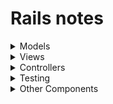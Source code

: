 # Rails notes


<details><summary>Models</summary>
 
  ## [How to not get into trouble with Active Record](https://blog.rubyhero.dev/good-practices-with-active-record)
 
  ## [Active Record Basics](https://guides.rubyonrails.org/active_record_basics.html)

  - Active Record is the `M` in `MVC` which is the layer of the system responsible for representing business data and logic.
  - `ORM` is a technique that connects the rich objects of an application to tables in a relational database management system.
  - `Convention over Configuration`. If you follow the conventions adopted by Rails, you'll need to write very little configuration when creating Active Record models.
  - Rails will pluralize your class names to find the respective database table (`Book to books`).
  - When using class names composed of two or more words, the model class name should follow the CamelCase form.
  - By default, Active Record will use an integer column named id as the table's primary key.
  - The Foreign keys should be named following the pattern `singularized_table_name_id`.
  - There are some optional column names that will add additional features to Active Record instances, like `created_at` or `updated_at`.
  - To create Active Record models, subclass the `ApplicationRecord`.
  - `ApplicationRecord` inherits from `ActiveRecord::Base`.
    - You can use the `ActiveRecord::Base.table_name=` method to specify the table name that should be used.
    - To override the column that should be used as the table's primary key using the `ActiveRecord::Base.primary_key=`.
  - Active Record automatically creates methods to allow an application to read and manipulate data stored within its tables.
    - The `new` method will return a new object while `create` will return the object and save it to the database.
    - A call to `.save` will commit the record to the database.
    - Active Record provides a rich API for accessing data within a database like `all`, `first`, `last`, `where`, `order` or `find_by`.
    - The `update` method will update an existing object.
    - An Active Record object can be destroyed which removes it from the database with `.destroy`.
  - Active Record allows you to validate the state of a model before it gets written into the database.
  - Methods like `save` and `update` return false when validation fails and they don't actually perform any operations on the database.
  - `save!` and `update!` raise the exception `ActiveRecord::RecordInvalid` if validation fails.
  - The `validates :prop, presence: true` allow us to be more restricted about our properties.

  ## [Active Record Migrations](https://guides.rubyonrails.org/active_record_migrations.html)

  - Active Record will also update your `db/schema.rb` file to match the up-to-date structure of your database.
  - A primary key column called `id` will also be added implicitly, as it's the default primary key for all Active Record models.
  - The timestamps macro adds two columns, `created_at` and `updated_at`.
  - Migrations are stored as files in the `db/migrate` directory.
  - Active Record provides a generators to migrate our tables:
    - Alter tables `rails generate migration AddColumnToTable/RemoveColumnFromTable column_name:type`.
    - Create tables `rails generate migration CreateTable column_name:type`
    - Add references `rails generate migration AddClassToTable class:references`.
  - Active Record support the following column types: `binary, boolean, date, datetime, decimal, 
    float, integer, primary_key, string, text, time, timestamp`.
  - Active Record provides a generators to migrate create our models:
    - The model, resource, and scaffold generators will create migrations appropriate for adding a new model.
    - `rails generate model Product name:string description:text`.
  - You can run a migration with `rails db:migrate`.
  - You can run a rollback with `rails db:rollback`.
  - You can create the database a feed it with data using `rails db:setup`.
  - You can reset the database with `rails db:reset`.
  - The Active Record way claims that intelligence belongs in your models, not in the database.
    - Validations such as `validates :foreign_key, uniqueness: true` are one way in which models can enforce data integrity. 
    - The `:dependent` option on associations allows models to automatically destroy child objects when the parent is destroyed. 

  ## [Active Record Validations](https://guides.rubyonrails.org/active_record_validations.html)

  - A validation lets us know define if our classes are not valid without a given attribute.
  - Validations are used to ensure that only valid data is saved into your database.
  - There are two kinds of Active Record objects: those that correspond to a row inside your database and those that do not.
  - Active Record uses the `new_record?` instance method to determine whether an object is already in the database or not.
  - The bang versions, like `save!`, raise an exception if the record is invalid.
  - Before saving an Active Record object, Rails runs your validations.
  - `valid?` triggers your validations and returns true if no errors were found in the object, and false otherwise.
  - Any errors found can be accessed through the `.errors` instance method.
  - Active Record offers many pre-defined validation helpers:
    - `acceptance`: This method validates that a checkbox on the user interface was checked when a form was submitted.
    - `confirmation`: This method validates that two text fields should have exactly the same content.
    - `exclusion`: This method validates that the attributes' values are not included in a given set.
    - `length`: This method validates that the length of the attributes' values.
    - `presence`: This method validates that the specified attributes are not empty.
  - These are common validation options:
    - `message`: This method specify the message that will be added to the errors collection when validation fails.
    - `on`: This method specify when the validation should happen, default on `:create` but `:update` is available.

  ## [Active Record Callbacks](https://guides.rubyonrails.org/active_record_callbacks.html)

  - Active Record provides hooks into this object life cycle so that you can control your application and its data.
  - Callbacks are methods that get called at certain moments of an object's life cycle.
  - The main callbacks are:
    - `before_validation`.
    - `before_create`.
    - `before_save`.
    - `after_commit`.
    - `after_validation`.
    - `after_create`.
    - `after_save`.
    - `after_commit`.
  - The callback accept the `:on` helper to specify the action.
  - The callback could have conditional with the `if`or `unless` helpers.
  - There are also association callbacks:
    - `before_add`
    - `after_add`
    - `before_remove`
    - `after_remove`

  ## [Active Record Associations](https://guides.rubyonrails.org/association_basics.html)

  - An association is a connection between two Active Record models.
  - The six type of associations are:
    - `belongs_to`: 
      - Sets up a connection with another model, such that each instance of the declaring model "belongs to" one instance of the other model.
      - Must use the singular term.
      - It produces a one-directional one-to-one connection.
      - To setup a bi-directional association use it in combination with a `has_one` or `has_many` on the other model.
      - Says that this model's table contains a column which represents a reference to another table.
    - `has_one`: Indicates that one other model has a reference to this model. 
    - `has_many`: 
      - Association similar to `has_one`, but indicates a one-to-many connection with another model.
      - You'll often find this association on the "other side" of a belongs_to association.
      - Says that the other class contains the foreign key.
    - `has_many :through`:
      - Association is often used to set up a many-to-many connection with another model.
      - This association can be matched with zero or more instances of another model by proceeding through a third model.
      - Says that the other class will have a foreign key that refers to instances of this class.
    - `has_one :through`:
      - Association sets up a one-to-one connection with another model.
      - This association can be matched with one instance of another model by proceeding through a third model.
    - `has_and_belongs_to_many`:
      - Association creates a direct many-to-many connection with another model, with no intervening model.
      - You should set up a `has_many :through` relationship if you need to work with the relationship model as an independent entity.
      - If you don't need to do anything with the relationship model, it may be simpler to set up a `has_and_belongs_to_many` relationship.
      - This associates two classes via an intermediate join table that includes foreign keys referring to each of the classes.
  - In designing a data model, you will sometimes find a model that should have a relation to itself.
    -  This situation can be modeled with self-joining associations using `class_name`.

  ## [Active Record Query Interface](https://guides.rubyonrails.org/active_record_querying.html)

  - Active Record will perform queries on the database for you and is compatible with most database systems.
  - Active Record provides several finder methods:
    - Retrieving a Single Object: `find`, `take`, `first`, `last`, `find_by`.
    - Retrieving Multiple Objects in Batches: `find_each`, `find_in_batches`.
    - Conditions: `where`, `where.not`, `where().or(where())`, `where().and(where())`.
    - Ordering: `order`, `order(created_at: :asc/desc)`.
    - Selecting specific fields: `select`.
    - Limit and Offset: `limit`, `offset`.
    - Groups: `group`.
    - Total grouped items: `count`.
  - Eager loading is the mechanism for loading the associated records of the objects returned by `.find` using as few queries as possible.
    - With `.includes`, Active Record ensures that all of the specified associations are loaded using the minimum possible number of queries.
  - We can define scopes which are commonly-used queries which can be referenced as method calls on the association objects or models.
  - The `find_or_create_by` method checks whether a record with the specified attributes exists. If it doesn't, then `.create` is called.
  - The `find_or_initialize_by` method will work just like `find_or_create_by` but it will call `.new` instead of `.create`.
  - The `exists?` checks for the existence of the object in the database.
  - The `average` calculates the average of a comlumn from the database.
  - The `minimum` calculates the minimum of a comlumn from the database.
  - The `maximum` calculates the maximum of a comlumn from the database.
  - The `sum` calculates the sum of a comlumn from the database.
  - In order to understand the query behind the Active Record query you can use `.explain`.

</details>

<details><summary>Views</summary>
 
 ## [Layouts and Rendering in Rails](https://guides.rubyonrails.org/layouts_and_rendering.html)
 
 - From the controller's point of view, there are three ways to create an HTTP response:
   - Call `render` to create a full response to send back to the browser.
   - Call `redirect_to` to send an HTTP redirect status code to the browser.
   - Call `head` to create a response consisting solely of HTTP headers to send back to the browser.
 
 ### render
 - By default, controllers in Rails automatically render views with names that correspond to valid routes.
 - If we do not explicitly render something at the end of a controller action, Rails will automatically look for the `action_name.html.erb` template in the controller's view path and render it.
 - To render the view that corresponds to a different template within the same controller, you can use `render` with the name of the view.
 - `render` accepts the full path (relative to `app/views`) of the template to render.
 - The `render` method can do without a view completely using the :inline option to supply ERB as part of the method call.
 - We can send plain text back to the browser by using the `:plain` option to render.
 - We can send html back to the browser by using the `:html` option to render.
 - We can send JSON back to the browser by using the `:json` option to render.
 - We can send XML back to the browser by using the `:xml` option to render.
 - We can set the status code (`status_code: 500`) or the content type (`content_type: "application/json"`) calling the render.
 
 ### redirect_to
 
 - It tells the browser to send a new request for a different URL.
 - We can use `redirect_back` to return the user to the page they just came from.
 - We can use the `:status` option in order to change the HTTP code of the response.
 
 ### Layouts
 
 - We have access to three tools for combining different bits of output:
  - Asset tags are helpers provide methods for generating HTML that link views 
    to feeds, JavaScript, stylesheets, images, videos, and audios.
  - `yield` identifies a section where content from the view should be inserted.
  - `content_for` method allows you to insert content into a named yield block in your layout.
  - Partials  are another device for breaking the rendering process into more
    manageable chunks.
    - They're named with a leading underscore to distinguish them from regular
      views.
    - To render a partial as part of a view we can use the `render` method.
    - To pass local variables to the partial with the `locals:` helper.
    - When you pass a collection to a partial via the `:collection` option, 
      the partial will be inserted once for each member in the collection.

 ## [Action View Form Helpers](https://guides.rubyonrails.org/form_helpers.html)

 ### Forms
 
</details>

<details><summary>Controllers</summary>
 
 ## [Action Controller Overview](https://guides.rubyonrails.org/action_controller_overview.html)

 - Action Controller is the C in MVC.
 - A controller can thus be thought of as a middleman between models and views.
 - The naming convention of controllers in Rails favors pluralization of the
   last word in the controller's name.
 - A controller is a Ruby class which inherits from ApplicationController and has methods just like any other class.
 - A request to `/clients/new` will go to the `CliensController#new` and will
   render the `clients/new.html.erb` view.
 - Rails does not make any distinction between query string parameters and POST 
   parameters, and both are available in the `params` hash in your controller
 - With strong parameters, Action Controller parameters are forbidden to be used 
   in Active Model mass assignments until they have been permitted. 
 - `permit` searchs the specified key for inclusion otherwise, the key is going to be filtered out.
 - `require` ensures that a specific parameter or list of parameters are present.
 - Filters are methods that are run "before", "after" or "around" a controller action.

 ## [Rails Routing from the Outside In](https://guides.rubyonrails.org/routing.html)

 - The Rails router recognizes URLs and dispatches them to a controller's
   action.
 - The routes of the application live in the file `config/routes.rb`.
 - A single call to `resources` declares the routes for the `index`, `show`, 
   `new`, `edit`, `create`, `update`, and `destroy` actions.
 - By default, Rails creates routes for the seven default actions but the `:only` and 
   `:except` options allow us to fine-tune which actions we want to use.
 - Creating a resourceful route will also expose a number of helpers to the controllers:
   - `X_path returns`` /X.
   - `new_X_path` returns /X/new.
   - `edit_X_path(:id)` returns /X/:id/edit.
   - `X_path(:id)` returns /X/:id
 - `get 'profile', to: 'users#show'` creates the `/profile` path pointing
   to the `UsersController` and `show` action.
 - It's possible to create `scopes`s in order to add prefixs in the url.
 - Nested routes allows to capture the relationships in the routes.
 - Rails can create paths and URLs from an array of parameters with the helper
   `X_Y_path(@x, @y)` or `url_for([@x, @y])`.
 - It's possible to specify a name for any route using the `:as` option.
 - It's possible to redirect any path to another path by using the `redirect` helper in the router.
 - It's possible to specify what Rails should route `/` to with the `root` method.
 - Rails offers a way to break the `routes.rb` file into multiple small ones using the `draw` macro.
 - To get a complete list of the available routes the application, visit
   `http://localhost:3000/rails/info/routes`.

</details>

<details><summary>Testing</summary>
 
 ## [Testing](https://guides.rubyonrails.org/testing.html)

 ### Types of testing in Rails

 - Model specs: Are for testing models.
 - System specs: Are E2E tests, using the browser.
 - Request specs: Are tests for controller actions in isolation.
 - Helper specs.
 - Mailer specs.
 - Job specs.
 
 ### [RSpec/Capybara tests](https://www.codewithjason.com/rails-integration-tests-rspec-capybara/)

 ```ruby
require 'rails_helper'

RSpec.describe 'Creating a city', type: :feature do
  scenario 'valid inputs' do
    visit new_city_path
    fill_in 'Name', with: 'Minneapolis'
    click_on 'Create City'
    visit cities_path

    expect(page).to have_content('Minneapolis')
  end

  scenario 'invalid inputs' do
    visit new_city_path
    fill_in 'Name', with: ''
    click_on 'Create City'

    expect(page).to have_content("Name can't be blank")
  end
end

RSpec.describe 'Deleting a city', type: :feature do
  scenario 'success' do
    City.create!(name: 'NYC')
    visit cities_path

    expect(page).to have_content('NYC')

    click_on 'Destroy'
    accept_alert

    expect(page).not_to have_content('NYC')
  end
end
 ```
 
</details>

<details><summary>Other Components</summary>
 
 ## [Support Core Extensions](https://guides.rubyonrails.org/active_support_core_extensions.html)

 - It's the component responsible for providing Ruby language extensions and utilities.
 - A Ruby on Rails application loads all Active Support unless `config.active_support.bare` is `true`.
 - The main extensions are:
   - `blank?`.
   - `present?`.
   - `try`.
   - `to_param`.
   - `to_query`.
   - `in?`.
   - `squish`.
   - `truncate` or `truncate_words`.
   - `pluralize` or `singularize.
   - `dasherize` or `underscore`.
   - `to_date` or `to_time` or `to_datetime`.
   - `1.seconds` or `2.minutes` or `3.days`.
   - `many?`.
 
 ## [Mailer](https://guides.rubyonrails.org/action_mailer_basics.html)

 - Action Mailer allows send emails from your application using mailer classes and views.
 - We can create a Mailer with `rails generate mailer XXX`.
 - The mail views live in the `app/views/XXX_mailer/`.
 - The mail actions which send the email live in the `app/mailers/XXX_mailer.rb`
 - The name of the action should be the same as the view.
 - The email can be sent immediately with `deliver_now` or async `deliver_later`.
 - It's possible to preview an email creating a `test/mailers/previews/XXX_mailer_preview.rb`:
   - The preview is available at `http://localhost:3000/rails/mailers/XXX_mailer/ACTION`.
 - Example of how configure a [Gmail account](https://guides.rubyonrails.org/action_mailer_basics.html#action-mailer-configuration-for-gmail).
 
 ## [Jobs](https://guides.rubyonrails.org/active_job_basics.html)

 - These jobs can be everything from regularly scheduled clean-ups, to billing 
   charges, to mailings.
 - We can create a Job with `rails generate job XXX`.
 - The jobs live in the `app/jobs/`.
 - A job is a Ruby class with a `perform` or `perform_later` method.
 - For enqueuing and executing jobs in production you need to set up a queuing 
   backend, that is to say, you need to decide on a 3rd-party queuing 
   library that Rails should use.
 - To setting the queuing backend use `config.active_job.queue_adapter`.
   - Few examples [here](https://guides.rubyonrails.org/active_job_basics.html#starting-the-backend).

 ## [Configuring](https://guides.rubyonrails.org/configuring.html)
 
 ## [Command Line](https://guides.rubyonrails.org/command_line.html)
 
</details>

